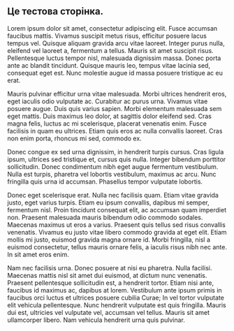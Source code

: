## Це тестова сторінка.

Lorem ipsum dolor sit amet, consectetur adipiscing elit. Fusce accumsan faucibus mattis. Vivamus suscipit metus risus, efficitur posuere lacus tempus vel. Quisque aliquam gravida arcu vitae laoreet. Integer purus nulla, eleifend vel laoreet a, fermentum a tellus. Mauris sit amet suscipit risus. Pellentesque luctus tempor nisl, malesuada dignissim massa. Donec porta ante ac blandit tincidunt. Quisque mauris leo, tempus vitae lacinia sed, consequat eget est. Nunc molestie augue id massa posuere tristique ac eu erat.

Mauris pulvinar efficitur urna vitae malesuada. Morbi ultrices hendrerit eros, eget iaculis odio vulputate ac. Curabitur ac purus urna. Vivamus vitae posuere augue. Duis quis varius sapien. Morbi elementum malesuada sem eget mattis. Duis maximus leo dolor, at sagittis dolor eleifend sed. Cras magna felis, luctus ac mi scelerisque, placerat venenatis enim. Fusce facilisis in quam eu ultrices. Etiam quis eros ac nulla convallis laoreet. Cras non enim porta, rhoncus mi sed, commodo ex.

Donec congue ex sed urna dignissim, in hendrerit turpis cursus. Cras ligula ipsum, ultrices sed tristique et, cursus quis nulla. Integer bibendum porttitor sollicitudin. Donec condimentum nibh eget augue fermentum vestibulum. Nulla est turpis, pharetra vel lobortis vestibulum, maximus ac arcu. Nunc fringilla quis urna id accumsan. Phasellus tempor vulputate lobortis.

Donec eget scelerisque erat. Nulla nec facilisis quam. Etiam vitae gravida justo, eget varius turpis. Etiam eu ipsum convallis, dapibus mi semper, fermentum nisl. Proin tincidunt consequat elit, ac accumsan quam imperdiet non. Praesent malesuada mauris bibendum odio commodo sodales. Maecenas maximus ut eros a varius. Praesent quis tellus sed risus convallis venenatis. Vivamus eu justo vitae libero commodo gravida at eget elit. Etiam mollis mi justo, euismod gravida magna ornare id. Morbi fringilla, nisl a euismod consectetur, tellus mauris ornare felis, a iaculis risus nibh nec ante. In sit amet eros enim.

Nam nec facilisis urna. Donec posuere at nisi eu pharetra. Nulla facilisi. Maecenas mattis nisl sit amet dui euismod, at dictum nunc venenatis. Praesent pellentesque sollicitudin est, a hendrerit tortor. Etiam nisi ante, faucibus id maximus ac, dapibus at lorem. Vestibulum ante ipsum primis in faucibus orci luctus et ultrices posuere cubilia Curae; In vel tortor vulputate elit vehicula pellentesque. Nunc hendrerit vulputate est quis fringilla. Mauris dui est, ultricies vel vulputate vel, accumsan vel tellus. Mauris sit amet ullamcorper libero. Nam vehicula hendrerit urna quis pulvinar.
